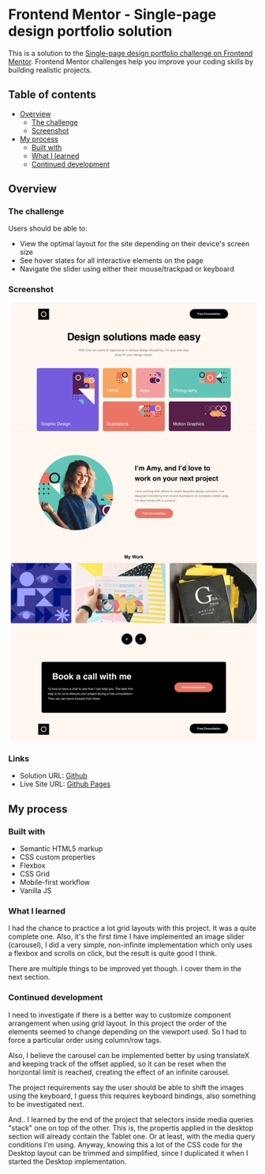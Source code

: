 # Frontend Mentor - Single-page design portfolio solution

This is a solution to the [Single-page design portfolio challenge on Frontend Mentor](https://www.frontendmentor.io/challenges/singlepage-design-portfolio-2MMhyhfKVo). Frontend Mentor challenges help you improve your coding skills by building realistic projects. 

## Table of contents

- [Overview](#overview)
  - [The challenge](#the-challenge)
  - [Screenshot](#screenshot)
- [My process](#my-process)
  - [Built with](#built-with)
  - [What I learned](#what-i-learned)
  - [Continued development](#continued-development)

## Overview

### The challenge

Users should be able to:

- View the optimal layout for the site depending on their device's screen size
- See hover states for all interactive elements on the page
- Navigate the slider using either their mouse/trackpad or keyboard

### Screenshot

![](./Desktop.jpeg)

### Links

- Solution URL: [Github](https://github.com/arfernn/single-page-portfolio)
- Live Site URL: [Github Pages](https://arfernn.github.io/single-page-portfolio/)

## My process

### Built with

- Semantic HTML5 markup
- CSS custom properties
- Flexbox
- CSS Grid
- Mobile-first workflow
- Vanilla JS


### What I learned

I had the chance to practice a lot grid layouts with this project. It was a quite complete one. Also, it's the first time I have implemented an image slider (carousel), I did a very simple, non-infinite implementation which only uses a flexbox and scrolls on click, but the result is quite good I think.

There are multiple things to be improved yet though. I cover them in the next section.

### Continued development

I need to investigate if there is a better way to customize component arrangement when using grid layout. In this project the order of the elements seemed to change depending on the viewport used. So I had to force a particular order using column/row tags. 

Also, I believe the carousel can be implemented better by using translateX and keeping track of the offset applied, so it can be reset when the horizontal limit is reached, creating the effect of an infinite carousel.

The project requirements say the user should be able to shift the images using the keyboard, I guess this requires keyboard bindings, also something to be investigated next.

And.. I learned by the end of the project that selectors inside media queries "stack" one on top of the other. This is, the propertis applied in the desktop section will already contain the Tablet one. Or at least, with the media query conditions I'm using. Anyway, knowing this a lot of the CSS code for the Desktop layout can be trimmed and simplified, since I duplicated it when I started the Desktop implementation.


